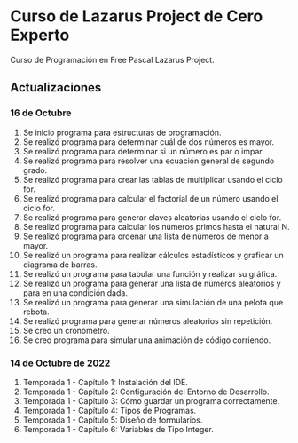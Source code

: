 # Curso de Lazarus Project de Cero Experto

Curso de Programación en Free Pascal Lazarus Project.

## Actualizaciones

### 16 de Octubre 

1. Se inicio programa para estructuras de programación.
2. Se realizó programa para determinar cuál de dos números es mayor.
3. Se realizó programa para determinar si un número es par o impar.
4. Se realizó programa para resolver una ecuación general de segundo grado.
5. Se realizó programa para crear las tablas de multiplicar usando el ciclo for.
6. Se realizó programa para calcular el factorial de un número usando el ciclo for.
7. Se realizó programa para generar claves aleatorias usando el ciclo for.
8. Se realizó programa para calcular los números primos hasta el natural N.
9. Se realizó programa para ordenar una lista de números de menor a mayor.
10. Se realizó un programa para realizar cálculos estadísticos y graficar un diagrama de barras.
11. Se realizó un programa para tabular una función y realizar su gráfica.
12. Se realizó un programa para generar una lista de números aleatorios y para en una condición dada.
13. Se realizó un programa para generar una simulación de una pelota que rebota.
14. Se realizó programa para generar números aleatorios sin repetición.
15. Se creo un cronómetro.
16. Se creo programa para simular una animación de código corriendo.

### 14 de Octubre de 2022

1. Temporada 1 - Capítulo 1: Instalación del IDE.
2. Temporada 1 - Capítulo 2: Configuración del Entorno de Desarrollo.
3. Temporada 1 - Capítulo 3: Cómo guardar un programa correctamente.
4. Temporada 1 - Capítulo 4: Tipos de Programas.
5. Temporada 1 - Capítulo 5: Diseño de formularios.
6. Temporada 1 - Capítulo 6: Variables de Tipo Integer.

 
